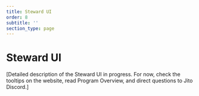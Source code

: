 ```yaml
---
title: Steward UI
order: 8
subtitle: ''
section_type: page
---
```


# Steward UI

[Detailed description of the Steward UI in progress. For now, check the tooltips on the website, read Program Overview, and direct questions to Jito Discord.]
